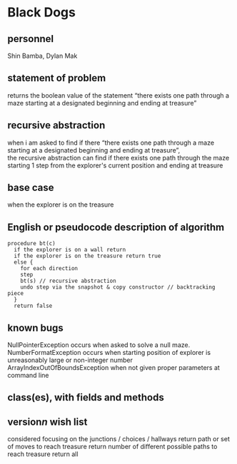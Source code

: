 # Black Dogs

## personnel
Shin Bamba, Dylan Mak

## statement of problem
returns the boolean value of the statement “there exists one path through a maze starting at a designated beginning and ending at treasure”

## recursive abstraction
when i am asked to find if there “there exists one path through a maze starting at a designated beginning and ending at treasure”,  
the recursive abstraction can find if there exists one path through the maze starting 1 step from the explorer's current position and ending at treasure

## base case
when the explorer is on the treasure

## English or pseudocode description of algorithm
```
procedure bt(c)
  if the explorer is on a wall return
  if the explorer is on the treasure return true
  else {  
    for each direction
    step
    bt(s) // recursive abstraction
    undo step via the snapshot & copy constructor // backtracking piece
  }
  return false
```

## known bugs
NullPointerException occurs when asked to solve a null maze.
NumberFormatException occurs when starting position of explorer is unreasonably large or non-integer number
ArrayIndexOutOfBoundsException when not given proper parameters at command line

## class(es), with fields and methods
<!-- what should we put here? -->

## version*n* wish list
considered focusing on the junctions / choices / hallways
return path or set of moves to reach treasure
return number of different possible paths to reach treasure
return all
